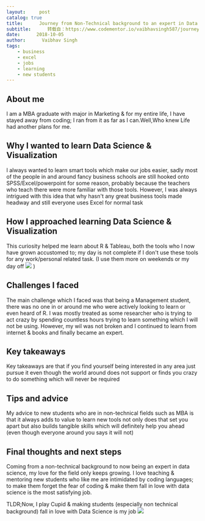 ```yaml
---
layout:     post
catalog: true
title:      Journey from Non-Technical background to an expert in Data Science
subtitle:      转载自：https://www.codementor.io/vaibhavsingh587/journey-from-non-technical-background-to-an-expert-in-data-science-o111qfdwz
date:      2018-10-05
author:      Vaibhav Singh
tags:
    - business
    - excel
    - jobs
    - learning
    - new students
---
```


##  About me

I am a MBA graduate with major in Marketing & for my entire life, I have stayed away from coding; I ran from it as far as I can.Well,Who knew Life had another plans for me.

##  Why I wanted to learn Data Science & Visualization

I always wanted to learn smart tools which make our jobs easier, sadly most of the people in and around fancy business schools are still hooked onto SPSS/Excel/powerpoint for some reason, probably because the teachers who teach there were more familiar with those tools. However, I was always intrigued with this idea that why hasn't any great business tools made headway and still everyone uses Excel for normal task

##  How I approached learning Data Science & Visualization

This curiosity helped me learn about R & Tableau, both the tools who I now have grown accustomed to; my day is not complete if I don't use these tools for any work/personal related task. (I use them more on weekends or my day off ![](https://twemoji.maxcdn.com/2/72x72/1f603.png)
 )

##  Challenges I faced

The main challenge which I faced was that being a Management student, there was no one in or around me who were actively looking to learn or even heard of R. I was mostly treated as some researcher who is trying to act crazy by spending countless hours trying to learn something which I will not be using. However, my wil was not broken and I continued to learn from internet & books and finally became an expert.

##  Key takeaways

Key takeaways are that if you find yourself being interested in any area just pursue it even though the world around does not support or finds you crazy to do something which will never be required

##  Tips and advice

My advice to new students who are in non-technical fields such as MBA is that it always adds to value to learn new tools not only does that set you apart but also builds tangible skills which will definitely help you ahead (even though everyone around you says it will not)

##  Final thoughts and next steps

Coming from a non-technical background to now being an expert in data science, my love for the field only keeps growing. I love teaching & mentoring new students who like me are intimidated by coding languages; to make them forget the fear of coding & make them fall in love with data science is the most satisfying job.

TLDR;Now, I play Cupid & making students (especially non technical background) fall in love with Data Science is my job ![](https://twemoji.maxcdn.com/2/72x72/1f603.png)

